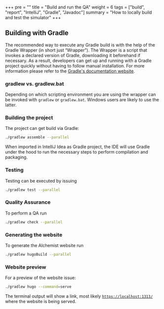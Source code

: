 +++
pre = ""
title = "Build and run the QA"
weight = 6
tags = ["build", "report", "IntelliJ", "Gradle", "Javadoc"]
summary = "How to locally build and test the simulator"
+++
## Building with Gradle
The recommended way to execute any Gradle build is with the help of the Gradle
Wrapper (in short just “Wrapper”). The Wrapper is a script that invokes a declared
version of Gradle, downloading it beforehand if necessary. As a result, developers
can get up and running with a Gradle project quickly without having to follow manual
installation. For more information please refer to the [Gradle's documentation website](https://docs.gradle.org/current/userguide/gradle_wrapper.html).

### gradlew vs. gradlew.bat

Depending on which scripting environment you are using the wrapper can be invoked with
`gradlew` or `gradlew.bat`. Windows users are likely to use the latter.

### Building the project

The project can get build via Gradle:

```bash
./gradlew assemble --parallel
```

When imported in IntelliJ Idea as Gradle project, the IDE will use Gradle under the hood to run the necessary steps to perform compilation and packaging.

### Testing

Testing can be executed by issuing
```bash
./gradlew test --parallel
```

### Quality Assurance

To perform a QA run
```bash
./gradlew check --parallel
```

### Generating the website

To generate the Alchemist website run
```bash
./gradlew hugoBuild --parallel
```
### Website preview

For a preview of the website issue:
```bash
./gradlew hugo --command=serve
```
The terminal output will show a link, most likely [`https://localhost:1313/`](https://localhost:1313/) where the website is being served.
